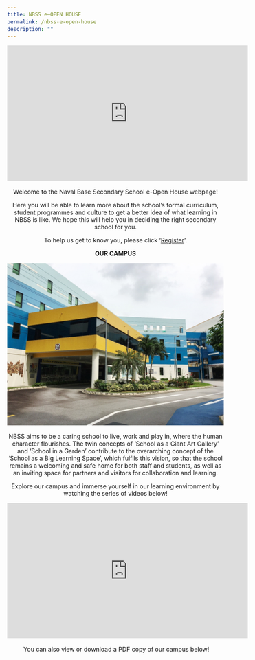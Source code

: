 ```yaml
---
title: NBSS e–OPEN HOUSE
permalink: /nbss-e-open-house
description: ""
---
```

<p><iframe title="YouTube video player" src="https://www.youtube.com/embed/-mollim_J-Y?autoplay=1" width="560" height="315" frameborder="0" allowfullscreen="allowfullscreen" data-mce-fragment="1"></iframe></p>
<p style="text-align: center;">Welcome to the Naval Base Secondary School e-Open House webpage!</p>
<p style="text-align: center;">Here you will be able to learn more about the school&rsquo;s formal curriculum, student programmes and culture to get a better idea of what learning in NBSS is like. We hope this will help you in deciding the right secondary school for you.</p>
<p style="text-align: center;">To help us get to know you, please click &lsquo;<a href="https://form.gov.sg/615bcd8e15d65800120c04ae" target="_blank" rel="noopener">Register</a>&rsquo;.</p>
<p style="text-align: center;"><strong>OUR CAMPUS</strong></p>
<img src="/images/camp1.jpg">
<p style="text-align: center;">NBSS aims to be a caring school to live, work and play in, where the human character flourishes. The twin concepts of &lsquo;School as a Giant Art Gallery&rsquo; and &lsquo;School in a Garden&rsquo; contribute to the overarching concept of the &lsquo;School as a Big Learning Space&rsquo;, which fulfils this vision, so that the school remains a welcoming and safe home for both staff and students, as well as an inviting space for partners and visitors for collaboration and learning.</p>
<p style="text-align: center;">Explore our campus and immerse yourself in our learning environment by watching the series of videos below!</p>
<p><iframe title="YouTube video player" src="https://www.youtube.com/embed/videoseries?list=PLdLBA3wcit5ZYsKdLzTOFVgN43Y_jz175" width="560" height="315" frameborder="0" allowfullscreen="allowfullscreen" data-mce-fragment="1"></iframe></p>
<p style="text-align: center;">&nbsp;You can also view or download a PDF copy of our campus below!</p>
